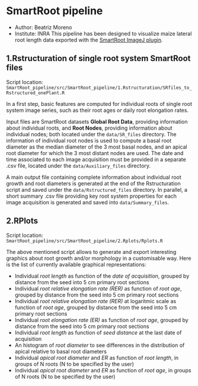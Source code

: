# SmartRoot pipeline
* Author: Beatriz Moreno
* Institute: INRA
This pipeline has been designed to visualize maize lateral root length data exported with the [SmartRoot ImageJ plugin](https://smartroot.github.io/).

## 1.Rstructuration of single root system SmartRoot files
Script location: `SmartRoot_pipeline/src/SmartRoot_pipeline/1.Rstructuration/SRfiles_to_Rstructured_onePlant.R`

In a first step, basic features are computed for individual roots of single root system image series, such as their root ages or daily root elongation rates. 

Input files are SmartRoot datasets **Global Root Data**, providing information about individual roots, and **Root Nodes**, providing information about individual nodes; both located under the `data/SR_files` directory. The information of individual root nodes is used to compute a basal root diameter as the median diameter of the 3 most basal nodes, and an apical root diameter for which the 3 most distant nodes are used. The date and time associated to each image acquisition must be provided in a separate .csv file, located under the `data/Auxiliary_files` directory. 

A main output file containing complete information about individual root growth and root diameters is generated at the end of the Rstructuration script and saved under the `data/Rstructured_files` directory. In parallel, a short summary .csv file providing key root system properties for each image acquisition is generated and saved into `data/Summary_files`.

## 2.RPlots 
Script location: `SmartRoot_pipeline/src/SmartRoot_pipeline/2.Rplots/Rplots.R`

The above mentioned script allows to generate and export interesting graphics about root growth and/or morphology in a customisable way. Here is the list of currently available graphical representations:
* Individual *root length* as function of the *date of acquisition*, grouped by distance from the seed into 5 cm primary root sections
* Individual *root relative elongation rate (RER)* as function of *root age*,  grouped by distance from the seed into 5 cm primary root sections
* Individual *root relative elongation rate (RER)* at logaritmic scale as function of *root age*,  grouped by distance from the seed into 5 cm primary root sections 
* Individual *root elongation rate (ER)* as function of *root age*,  grouped by distance from the seed into 5 cm primary root sections
* Individual *root length* as function of *seed distance* at the last date of acquisition
* An histogram of *root diameter* to see differences in the distribution of apical relative to basal root diameters 
* Individual *apical root diameter* and *ER* as function of *root length*, in groups of N roots (N to be specified by the user)
* Individual *apical root diameter* and *ER* as function of *root age*, in groups of N roots (N to be specified by the user)












